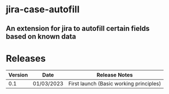 # jira-case-autofill
An extension for jira to autofill certain fields based on known data
---
# Releases
| Version      |    Date         | Release Notes                           |
|--------------|-----------------|-----------------------------------------|
| 0.1          | 01/03/2023      | First launch (Basic working principles) |
